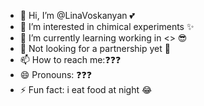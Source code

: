 - 👋 Hi, I’m @LinaVoskanyan 💕
- 👀 I’m interested in chimical experiments ✨
- 🌱 I’m currently learning working in <<Github>> 😎
- 💞️ Not looking for a partnership yet 🤔
- 📫 How to reach me:❓❓❓
- 😄 Pronouns: ❓❓❓
- ⚡ Fun fact: i eat food at night 😂

<!---
LinaVoskanyan/LinaVoskanyan is a ✨ special ✨ repository because its `README.md` (this file) appears on your GitHub profile.
You can click the Preview link to take a look at your changes.
--->
